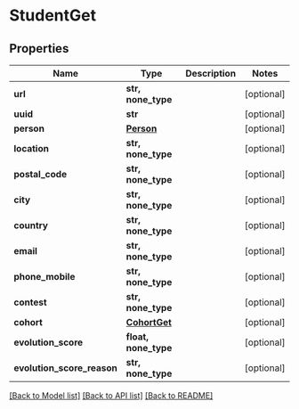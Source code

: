 # StudentGet

## Properties
Name | Type | Description | Notes
------------ | ------------- | ------------- | -------------
**url** | **str, none_type** |  | [optional] 
**uuid** | **str** |  | [optional] 
**person** | [**Person**](Person.md) |  | [optional] 
**location** | **str, none_type** |  | [optional] 
**postal_code** | **str, none_type** |  | [optional] 
**city** | **str, none_type** |  | [optional] 
**country** | **str, none_type** |  | [optional] 
**email** | **str, none_type** |  | [optional] 
**phone_mobile** | **str, none_type** |  | [optional] 
**contest** | **str, none_type** |  | [optional] 
**cohort** | [**CohortGet**](CohortGet.md) |  | [optional] 
**evolution_score** | **float, none_type** |  | [optional] 
**evolution_score_reason** | **str, none_type** |  | [optional] 

[[Back to Model list]](../README.md#documentation-for-models) [[Back to API list]](../README.md#documentation-for-api-endpoints) [[Back to README]](../README.md)


